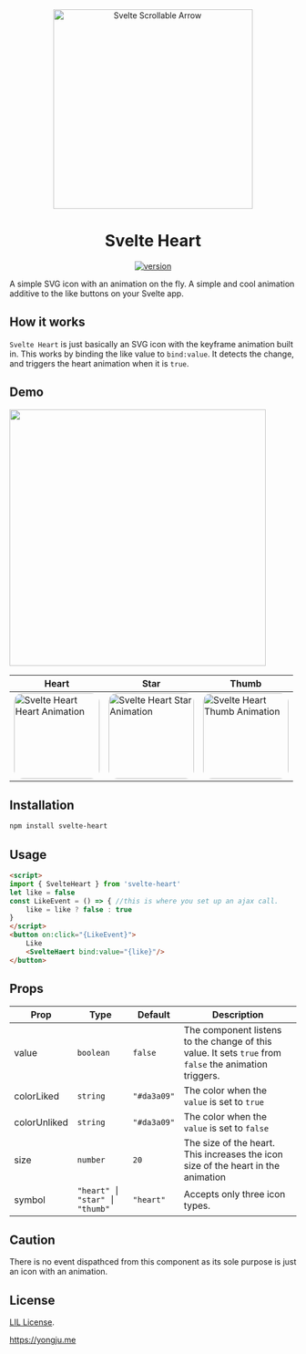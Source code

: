 <div align="center" style="text-align:center">
  <img src="https://images.themecloset.pictures/github/svelte-heart/logo.png" alt="Svelte Scrollable Arrow" width="350" />
  <h1>Svelte Heart </h1>
  <a href="https://npmjs.org/package/svelte-heart">
    <img src="https://badgen.now.sh/npm/v/svelte-heart" alt="version" />
  </a>
</div>

A simple SVG icon with an animation on the fly. A simple and cool animation additive to the like buttons on your Svelte app.

## How it works
`Svelte Heart` is just basically an SVG icon with the keyframe animation built in. This works by binding the like value to `bind:value`. It detects the change, and triggers the heart animation when it is `true`.

## Demo
<div style="margin-bottom:15px;">
<img src="https://images.themecloset.pictures/github/svelte-heart/preview-on-page.gif" width="450px"/></div>

| Heart  | Star  | Thumb  |
| ------- | ------- | ------- |
| <div style="border-radius:15px;overflow:hidden"><img src="https://images.themecloset.pictures/github/svelte-heart/preview-heart.gif" alt="Svelte Heart Heart Animation" width="150px"></div>  | <div style="border-radius:15px;overflow:hidden"><img src="https://images.themecloset.pictures/github/svelte-heart/preview-star.gif" alt="Svelte Heart Star Animation" width="150px"></div> | <div style="border-radius:15px;overflow:hidden"><img src="https://images.themecloset.pictures/github/svelte-heart/preview-thumb.gif" alt="Svelte Heart Thumb Animation" width="150px"></div> |

## Installation

```bash
npm install svelte-heart
```
## Usage
```html
<script>
import { SvelteHeart } from 'svelte-heart'
let like = false
const LikeEvent = () => { //this is where you set up an ajax call.
	like = like ? false : true
}
</script>
<button on:click="{LikeEvent}">
	Like
	<SvelteHaert bind:value="{like}"/>
</button>
```

## Props

| Prop                   | Type      | Default         | Description                                                    |
| ---------------------- | --------- | --------------- | -------------------------------------------------------------- |
| value | `boolean` | `false` | The component listens to the change of this value. It sets `true` from `false` the animation triggers. |
| colorLiked | `string` | `"#da3a09"` | The color when the `value` is set to `true`|
| colorUnliked | `string` | `"#da3a09"` | The color when the `value` is set to `false`|
| size | `number` | `20` | The size of the heart. This increases the icon size of the heart in the animation |
| symbol | `"heart" ⎮ "star" ⎮ "thumb"` | `"heart"` | Accepts only three icon types. |

## Caution

There is no event dispathced from this component as its sole purpose is just an icon with an animation.

## License
[LIL License](https://github.com/thingsneverchange/svelte-heart/blob/master/License).

https://yongju.me
